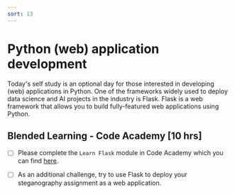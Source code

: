 ```yaml
---
sort: 13
---
```


# Python (web) application development

Today's self study is an optional day for those interested in developing (web) applications in Python. One of the frameworks widely used to deploy data science and AI projects in the industry is Flask. Flask is a web framework that allows you to build fully-featured web applications using Python.

## Blended Learning - Code Academy [10 hrs]

- [ ] Please complete the ```Learn Flask``` module in Code Academy which you can find [here](https://www.codecademy.com/learn/learn-flask).

- [ ] As an additional challenge, try to use Flask to deploy your steganography assignment as a web application.
